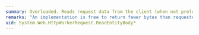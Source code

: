 ```yaml
---
summary: Overloaded. Reads request data from the client (when not preloaded).
remarks: "An implementation is free to return fewer bytes than requested even if the end of the stream has not been reached.  \n  \n Use this overload to specify the response for message bodies greater than 2 GB."
uid: System.Web.HttpWorkerRequest.ReadEntityBody*
---
```

